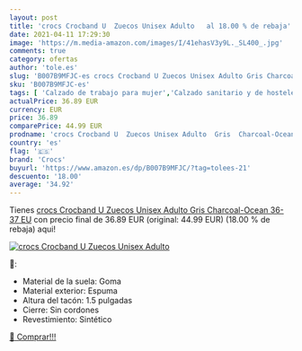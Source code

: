 ```yaml
---
layout: post
title: 'crocs Crocband U  Zuecos Unisex Adulto   al 18.00 % de rebaja'
date: 2021-04-11 17:29:30
image: 'https://m.media-amazon.com/images/I/41ehasV3y9L._SL400_.jpg'
comments: true
category: ofertas
author: 'tole.es'
slug: 'B007B9MFJC-es crocs Crocband U Zuecos Unisex Adulto Gris Charcoal-Ocean...'
sku: 'B007B9MFJC-es'
tags: [ 'Calzado de trabajo para mujer','Calzado sanitario y de hostelería para mujer','Zapatos','Zapatos para hombre','Zapatos para mujer','Zapatos y complementos','Zuecos sanitarios y de hostelería para mujer','Zuecos y mules para hombre','crocs','zuecos', ]
actualPrice: 36.89 EUR
currency: EUR
price: 36.89
comparePrice: 44.99 EUR
prodname: 'crocs Crocband U  Zuecos Unisex Adulto  Gris  Charcoal-Ocean   36-37 EU'
country: 'es'
flag: '🇪🇸'
brand: 'Crocs'
buyurl: 'https://www.amazon.es/dp/B007B9MFJC/?tag=tolees-21'
descuento: '18.00'
average: '34.92'
---
```


Tienes [crocs Crocband U  Zuecos Unisex Adulto  Gris  Charcoal-Ocean   36-37 EU](https://www.amazon.es/dp/B007B9MFJC/?tag=tolees-21) con precio final de  36.89 EUR (original: 44.99 EUR) (18.00 %  de rebaja) aqui!

[![crocs Crocband U  Zuecos Unisex Adulto  ](https://m.media-amazon.com/images/I/41ehasV3y9L._SL400_.jpg)](https://www.amazon.es/dp/B007B9MFJC/?tag=tolees-21)

🔎:

- Material de la suela: Goma
- Material exterior: Espuma
- Altura del tacón: 1.5 pulgadas
- Cierre: Sin cordones
- Revestimiento: Sintético

[🛒 Comprar!!!](https://www.amazon.es/dp/B007B9MFJC/?tag=tolees-21)
